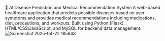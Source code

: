 🧠 AI Disease Prediction and Medical Recommendation System
A web-based healthcare application that predicts possible diseases based on user symptoms and provides medical recommendations including medications, diet, precautions, and workouts. Built using Python (Flask), HTML/CSS/JavaScript, and MySQL for backend data management.
![Screenshot 2025-04-22 185648](https://github.com/user-attachments/assets/6174458b-b610-45ff-8e0d-e1e2b54205b8)
